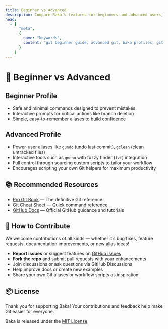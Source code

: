 ```yaml
---
title: Beginner vs Advanced
description: Compare Baka’s features for beginners and advanced users, and choose the best setup for you.
head:
  - [
      "meta",
      {
        name: "keywords",
        content: "git beginner guide, advanced git, baka profiles, git aliases, git customization"
      }
    ]
---
```


# 🌱 Beginner vs Advanced

## Beginner Profile

- Safe and minimal commands designed to prevent mistakes
- Interactive prompts for critical actions like branch deletion
- Simple, easy-to-remember aliases to build confidence

## Advanced Profile

- Power-user aliases like `gundo` (undo last commit), `gclean` (clean untracked files)
- Interactive tools such as `gmenu` with fuzzy finder (`fzf`) integration
- Full control through sourcing custom scripts to tailor your workflow
- Encourages scripting your own Git helpers for maximum productivity

## 📚 Recommended Resources

- [Pro Git Book](https://git-scm.com/book/en/v2) — The definitive Git reference
- [Git Cheat Sheet](https://education.github.com/git-cheat-sheet-education.pdf) — Quick command reference
- [GitHub Docs](https://docs.github.com/en/get-started/using-git) — Official GitHub guidance and tutorials

## 🤝 How to Contribute

We welcome contributions of all kinds — whether it’s bug fixes, feature requests, documentation improvements, or new alias ideas!

- **Report issues** or suggest features on [GitHub Issues](https://github.com/chrisachoo/baka/issues)
- **Fork the repo** and submit pull requests with your enhancements
- Join discussions or ask questions via GitHub Discussions
- Help improve docs or create new examples
- Share your own Git aliases or workflow scripts as inspiration

<!-- Check out our [Contribution Guidelines](https://github.com/chrisachoo/baka/blob/main/CONTRIBUTING.md) for detailed instructions. -->

## 📦 License

Thank you for supporting Baka! Your contributions and feedback help make Git easier for everyone.

Baka is released under the [MIT License](https://github.com/chrisachoo/baka/blob/main/LICENSE).

